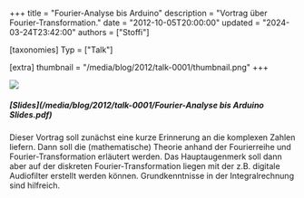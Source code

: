 +++
title = "Fourier-Analyse bis Arduino"
description = "Vortrag über Fourier-Transformation."
date = "2012-10-05T20:00:00"
updated = "2024-03-24T23:42:00"
authors = ["Stoffi"]

[taxonomies]
Typ = ["Talk"]

[extra]
thumbnail = "/media/blog/2012/talk-0001/thumbnail.png"
+++

[![](/media/blog/2012/talk-0001/cover.png)](https://youtube.com/watch?v=bS7OyGMewHU)

##### [Slides](/media/blog/2012/talk-0001/Fourier-Analyse bis Arduino Slides.pdf)

Dieser Vortrag soll zunächst eine kurze Erinnerung an die komplexen Zahlen
liefern. Dann soll die (mathematische) Theorie anhand der Fourierreihe und
Fourier-Transformation erläutert werden. Das Hauptaugenmerk soll dann aber auf
der diskreten Fourier-Transformation liegen mit der z.B. digitale Audiofilter
erstellt werden können. Grundkenntnisse in der Integralrechnung sind hilfreich.
